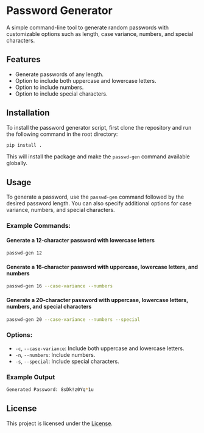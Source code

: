 # Password Generator

A simple command-line tool to generate random passwords with customizable options such as length, case variance, numbers, and special characters.

## Features

- Generate passwords of any length.
- Option to include both uppercase and lowercase letters.
- Option to include numbers.
- Option to include special characters.

## Installation

To install the password generator script, first clone the repository and run the following command in the root directory:

```bash
pip install .
```

This will install the package and make the `passwd-gen` command available globally.

## Usage
To generate a password, use the `passwd-gen` command followed by the desired password length. You can also specify additional options for case variance, numbers, and special characters.

### Example Commands:

#### Generate a 12-character password with lowercase letters
```sh
passwd-gen 12
```

#### Generate a 16-character password with uppercase, lowercase letters, and numbers
```sh
passwd-gen 16 --case-variance --numbers
```

#### Generate a 20-character password with uppercase, lowercase letters, numbers, and special characters
```sh
passwd-gen 20 --case-variance --numbers --special
```

### Options:
- `-c`, `--case-variance`: Include both uppercase and lowercase letters.
- `-n`, `--numbers`: Include numbers.
- `-s`, `--special`: Include special characters.

### Example Output

```sh
Generated Password: 8sDk!z0Yq*1u
```

## License

This project is licensed under the [License](../LICENSE).
